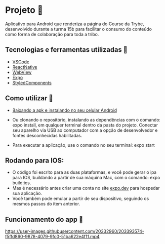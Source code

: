 # Projeto :rocket:

Aplicativo para Android que renderiza a página do Course da Trybe, desenvolvido durante a turma 15b para facilitar o consumo do conteúdo como forma de colaboração para toda a tribo.

## Tecnologias e ferramentas utilizadas :robot:

- [VSCode](https://code.visualstudio.com/)
- [ReactNative](https://reactnative.dev/)
- [WebView](https://docs.expo.dev/versions/latest/sdk/webview/)
- [Expo](https://docs.expo.dev/)
- [StyledComponents](https://styled-components.com/)

## Como utilizar :runner:

- [Baixando a apk e instalando no seu celular Android](https://gustavosouza.dev.br/trybe/trybecourse-10d9c554b0984865a3fb604e0ba2270b-signed.apk)


- Ou clonando o repositório, instalando as dependências com o comando: expo install, em qualquer terminal dentro da pasta do projeto. Conectar seu aparelho via USB ao computador com a opção de desenvolvedor e fontes desconhecidas habilitadas.

- Para executar a aplicação, use o comando no seu terminal: expo start

## Rodando para IOS:

- O código foi escrito para as duas plataformas, e você pode gerar o ipa para IOS, buildando a partir de sua máquina Mac, com o comando: expo build:ios.
- Mas é necessário antes criar uma conta no site [expo.dev](https://expo.dev) para hospedar sua aplicação.
- Você também pode emular a partir de seu dispositivo, seguindo os mesmos passos do item anterior.

## Funcionamento do app :runner:

https://user-images.githubusercontent.com/20332960/203393574-f5ffd860-9878-4079-9fc0-51ba622e4f11.mp4

